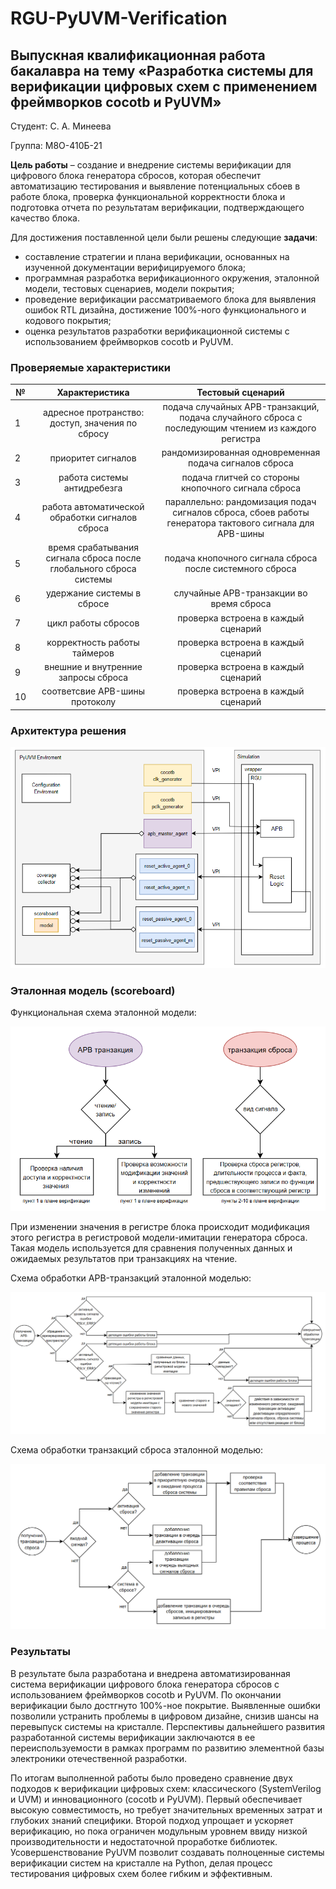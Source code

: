 # RGU-PyUVM-Verification

## Выпускная квалификационная работа бакалавра на тему «Разработка системы для верификации цифровых схем с применением фреймворков cocotb и PyUVM»

Студент: С. А. Минеева

Группа: М8О-410Б-21

**Цель работы** – создание и внедрение системы верификации для цифрового блока генератора сбросов, которая обеспечит автоматизацию тестирования и выявление потенциальных сбоев в работе блока, проверка функциональной корректности блока и подготовка отчета по результатам верификации, подтверждающего качество блока.

Для достижения поставленной цели были решены следующие **задачи**:
* составление стратегии и плана верификации, основанных на изученной документации верифицируемого блока;
* программная разработка верификационного окружения, эталонной модели, тестовых сценариев, модели покрытия;
* проведение верификации рассматриваемого блока для выявления ошибок RTL дизайна, достижение 100%-ного функционального и кодового покрытия;
* оценка результатов разработки верификационной системы с использованием фреймворков cocotb и PyUVM.

### Проверяемые характеристики
| №  | Характеристика                | Тестовый сценарий |
| -- |:------------------:| :-----:|
| 1  | адресное протранство: доступ, значения по сбросу | подача случайных APB-транзакций, подача случайного сброса с последующим чтением из каждого регистра |
| 2  | приоритет сигналов | рандомизированная одновременная подача сигналов сброса |
| 3  | работа системы антидребезга | подача глитчей со стороны кнопочного сигнала сброса |
| 4  | работа автоматической обработки сигналов сброса | параллельно: рандомизация подач сигналов сброса, сбоев работы генератора тактового сигнала для APB-шины |
| 5  | время срабатывания сигнала сброса после глобального сброса системы | подача кнопочного сигнала сброса после системного сброса |
| 6  | удержание системы в сбросе | случайные APB-транзакции во время сброса |
| 7  | цикл работы сбросов | проверка встроена в каждый сценарий |
| 8  | корректность работы таймеров | проверка встроена в каждый сценарий |
| 9  | внешние и внутренние запросы сброса | проверка встроена в каждый сценарий |
| 10 | соответсвие APB-шины протоколу | проверка встроена в каждый сценарий |

### Архитектура решения
![Архитектура решения](https://github.com/VetaShine/RGU-PyUVM-Verification/blob/main/images/solution_architecture.png)

### Эталонная модель (scoreboard)
Функциональная схема эталонной модели:

![Функциональная схема эталонной модели](https://github.com/VetaShine/RGU-PyUVM-Verification/blob/main/images/scoreboard_functional_diagram.png)

При изменении значения в регистре блока происходит модификация этого регистра в регистровой модели-имитации генератора сброса. Такая модель используется для сравнения полученных данных и ожидаемых результатов при транзакциях на чтение.

Схема обработки APB-транзакций эталонной моделью:

![Обработка APB-транзакций](https://github.com/VetaShine/RGU-PyUVM-Verification/blob/main/images/APB_transaction_processing_scheme_by_scoreboard.png)

Схема обработки транзакций сброса эталонной моделью:

![Обработка транзакций сброса](https://github.com/VetaShine/RGU-PyUVM-Verification/blob/main/images/reset_transaction_processing_scheme_by_scoreboard.png)

### Результаты
В результате была разработана и внедрена автоматизированная система верификации цифрового блока генератора сбросов с использованием фреймворков cocotb и PyUVM. По окончании верификации было достгнуто 100%-ное покрытие. Выявленные ошибки позволили устранить проблемы в цифровом дизайне, снизив шансы на перевыпуск системы на кристалле. Перспективы дальнейшего развития разработанной системы верификации заключаются в ее переиспользуемости в рамках программ по развитию элементной базы электроники отечественной разработки.

По итогам выполненной работы было проведено сравнение двух подходов к верификации цифровых схем: классического (SystemVerilog и UVM) и инновационного (cocotb и PyUVM). Первый обеспечивает высокую совместимость, но требует значительных временных затрат и глубоких знаний специфики. Второй подход упрощает и ускоряет верификацию, но пока ограничен модульным уровнем ввиду низкой производительности и недостаточной проработке библиотек. Усовершенствование PyUVM позволит создавать полноценные системы верификации систем на кристалле на Python, делая процесс тестирования цифровых схем более гибким и эффективным.
